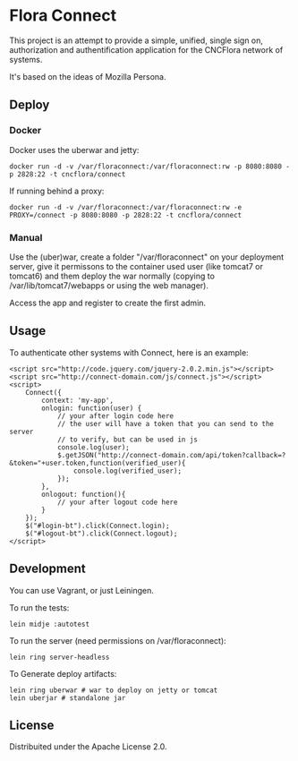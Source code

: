 # Flora Connect

This project is an attempt to provide a simple, unified, single sign on, authorization and authentification application for the CNCFlora network of systems.

It's based on the ideas of Mozilla Persona.

## Deploy

### Docker

Docker uses the uberwar and jetty:

    docker run -d -v /var/floraconnect:/var/floraconnect:rw -p 8080:8080 -p 2828:22 -t cncflora/connect 

If running behind a proxy:

    docker run -d -v /var/floraconnect:/var/floraconnect:rw -e PROXY=/connect -p 8080:8080 -p 2828:22 -t cncflora/connect 

### Manual

Use the (uber)war, create a folder "/var/floraconnect" on your deployment server, give it permissons to the container used user (like tomcat7 or tomcat6) and them deploy the war normally (copying to /var/lib/tomcat7/webapps or using the web manager).

Access the app and register to create the first admin.

## Usage

To authenticate other systems with Connect, here is an example:

    <script src="http://code.jquery.com/jquery-2.0.2.min.js"></script>
    <script src="http://connect-domain.com/js/connect.js"></script>
    <script>
        Connect({
            context: 'my-app',
            onlogin: function(user) {
                // your after login code here
                // the user will have a token that you can send to the server
                // to verify, but can be used in js
                console.log(user);
                $.getJSON("http://connect-domain.com/api/token?callback=?&token="+user.token,function(verified_user){
                    console.log(verified_user);
                });
            },
            onlogout: function(){
                // your after logout code here
            }
        });
        $("#login-bt").click(Connect.login);
        $("#logout-bt").click(Connect.logout);
    </script>

## Development

You can use Vagrant, or just Leiningen.

To run the tests:

    lein midje :autotest

To run the server (need permissions on /var/floraconnect):

    lein ring server-headless

To Generate deploy artifacts:

    lein ring uberwar # war to deploy on jetty or tomcat
    lein uberjar # standalone jar

## License

Distribuited under the Apache License 2.0.

